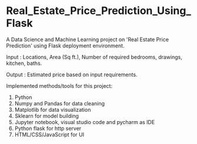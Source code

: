 # Real_Estate_Price_Prediction_Using_Flask
A Data Science and Machine Learning project on 'Real Estate Price Prediction' using Flask deployment environment.

Input : Locations, Area (Sq ft.), Number of required bedrooms, drawings, kitchen, baths.

Output : Estimated price based on input requirements.

Implemented methods/tools for this project:
1) Python
2) Numpy and Pandas for data cleaning
3) Matplotlib for data visualization
4) Sklearn for model building
5) Jupyter notebook, visual studio code and pycharm as IDE
6) Python flask for http server
7) HTML/CSS/JavaScript for UI
